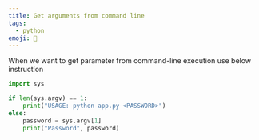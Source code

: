 ```yaml
---
title: Get arguments from command line
tags:
  - python
emoji: 🐍
---
```


When we want to get parameter from command-line execution use below instruction

```python
import sys

if len(sys.argv) == 1:
    print("USAGE: python app.py <PASSWORD>")
else:
    password = sys.argv[1]
    print("Password", password)
```